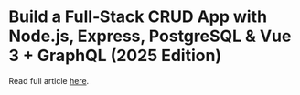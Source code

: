 # Build a Full‑Stack CRUD App with Node.js, Express, PostgreSQL & Vue 3 + GraphQL (2025 Edition)

Read full article [here](https://www.djamware.com/post/5cdc0ba280aca754f7a9d1f4/build-a-fullstack-crud-app-with-nodejs-express-postgresql-vue-3-graphql-2025-edition).
